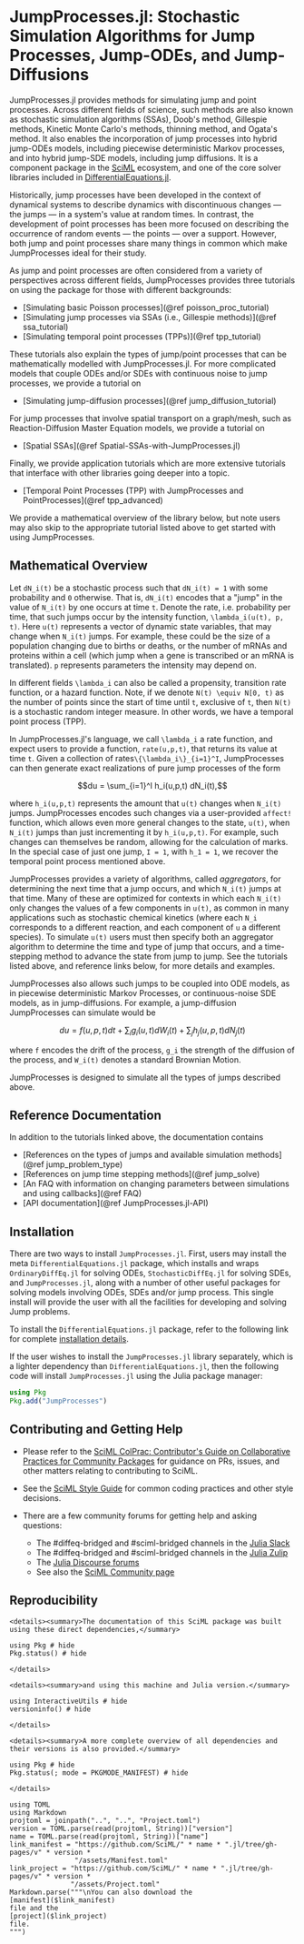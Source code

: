 # JumpProcesses.jl: Stochastic Simulation Algorithms for Jump Processes, Jump-ODEs, and Jump-Diffusions

JumpProcesses.jl provides methods for simulating jump and point processes.
Across different fields of science, such methods are also known as stochastic
simulation algorithms (SSAs), Doob's method, Gillespie methods, Kinetic Monte
Carlo's methods, thinning method, and Ogata's method. It also enables the
incorporation of jump processes into hybrid jump-ODEs models, including
piecewise deterministic Markov processes, and into hybrid jump-SDE models,
including jump diffusions. It is a component package in the
[SciML](https://sciml.ai/) ecosystem, and one of the core solver libraries
included in
[DifferentialEquations.jl](https://docs.sciml.ai/DiffEqDocs/stable/).

Historically, jump processes have been developed in the context of dynamical
systems to describe dynamics with discontinuous changes — the jumps — in a system's
value at random times. In contrast, the development of point processes has been
more focused on describing the occurrence of random events — the points — over
a support. However, both jump and point processes share many things in common
which make JumpProcesses ideal for their study.

As jump and point processes are often considered from a variety of perspectives
across different fields, JumpProcesses provides three tutorials on using the
package for those with different backgrounds:

- [Simulating basic Poisson processes](@ref poisson_proc_tutorial)
- [Simulating jump processes via SSAs (i.e., Gillespie methods)](@ref ssa_tutorial)
- [Simulating temporal point processes (TPPs)](@ref tpp_tutorial)

These tutorials also explain the types of jump/point processes that can be
mathematically modelled with JumpProcesses.jl. For more complicated models that
couple ODEs and/or SDEs with continuous noise to jump processes, we provide a
tutorial on

- [Simulating jump-diffusion processes](@ref jump_diffusion_tutorial)

For jump processes that involve spatial transport on a graph/mesh, such
as Reaction-Diffusion Master Equation models, we provide a tutorial on

- [Spatial SSAs](@ref Spatial-SSAs-with-JumpProcesses.jl)

Finally, we provide application tutorials which are more extensive tutorials that
interface with other libraries going deeper into a topic.

- [Temporal Point Processes (TPP) with JumpProcesses and PointProcesses](@ref tpp_advanced)

We provide a mathematical overview of the library below, but note users may also
skip to the appropriate tutorial listed above to get started with using
JumpProcesses.

## Mathematical Overview

Let ``dN_i(t)`` be a stochastic process such that ``dN_i(t) = 1`` with some
probability and ``0`` otherwise. That is, ``dN_i(t)`` encodes that a "jump" in
the value of ``N_i(t)`` by one occurs at time ``t``. Denote the rate, i.e.
probability per time, that such jumps occur by the intensity function,
``\lambda_i(u(t), p, t)``. Here ``u(t)`` represents a vector of dynamic state
variables, that may change when ``N_i(t)`` jumps. For example, these could be
the size of a population changing due to births or deaths, or the number of
mRNAs and proteins within a cell (which jump when a gene is transcribed or an
mRNA is translated). ``p`` represents parameters the intensity may depend on.

In different fields ``\lambda_i`` can also be called a propensity, transition
rate function, or a hazard function. Note, if we denote ``N(t) \equiv N[0, t)``
as the number of points since the start of time until ``t``, exclusive of ``t``,
then ``N(t)`` is a stochastic random integer measure. In other words, we have a
temporal point process (TPP).

In JumpProcesses.jl's language, we call ``\lambda_i`` a rate function, and
expect users to provide a function, `rate(u,p,t)`, that returns its value at
time `t`. Given a collection of rates``\{\lambda_i\}_{i=1}^I``, JumpProcesses
can then generate exact realizations of pure jump processes of the form

```math
du = \sum_{i=1}^I h_i(u,p,t) dN_i(t),
```
where ``h_i(u,p,t)`` represents the amount that ``u(t)`` changes when ``N_i(t)``
jumps. JumpProcesses encodes such changes via a user-provided `affect!`
function, which allows even more general changes to the state, ``u(t)``, when
``N_i(t)`` jumps than just incrementing it by ``h_i(u,p,t)``. For example, such
changes can themselves be random, allowing for the calculation of marks. In the
special case of just one jump, ``I = 1``, with ``h_1 = 1``, we recover the
temporal point process mentioned above.

JumpProcesses provides a variety of algorithms, called *aggregators*, for
determining the next time that a jump occurs, and which ``N_i(t)`` jumps at that
time. Many of these are optimized for contexts in which each ``N_i(t)`` only
changes the values of a few components in ``u(t)``, as common in many
applications such as stochastic chemical kinetics (where each ``N_i``
corresponds to a different reaction, and each component of ``u`` a different
species). To simulate ``u(t)`` users must then specify both an aggregator
algorithm to determine the time and type of jump that occurs, and a
time-stepping method to advance the state from jump to jump. See the tutorials
listed above, and reference links below, for more details and examples.

JumpProcesses also allows such jumps to be coupled into ODE models, as in
piecewise deterministic Markov Processes, or continuous-noise SDE models, as in
jump-diffusions. For example, a jump-diffusion JumpProcesses can
simulate would be

```math
du = f(u,p,t)dt + \sum_{i}g_i(u,t)dW_i(t) + \sum_{j}h_j(u,p,t)dN_j(t)
```

where ``f`` encodes the drift of the process, ``g_i`` the strength of the
diffusion of the process, and ``W_i(t)`` denotes a standard Brownian Motion.

JumpProcesses is designed to simulate all the types of jumps described above.

## Reference Documentation

In addition to the tutorials linked above, the documentation contains

  - [References on the types of jumps and available simulation methods](@ref jump_problem_type)
  - [References on jump time stepping methods](@ref jump_solve)
  - [An FAQ with information on changing parameters between simulations and using callbacks](@ref FAQ)
  - [API documentation](@ref JumpProcesses.jl-API)

## Installation

There are two ways to install `JumpProcesses.jl`. First, users may install the meta
`DifferentialEquations.jl` package, which installs and wraps `OrdinaryDiffEq.jl`
for solving ODEs, `StochasticDiffEq.jl` for solving SDEs, and `JumpProcesses.jl`,
along with a number of other useful packages for solving models involving ODEs,
SDEs and/or jump process. This single install will provide the user with all
the facilities for developing and solving Jump problems.

To install the `DifferentialEquations.jl` package, refer to the following link
for complete [installation
details](https://docs.sciml.ai/DiffEqDocs/stable).

If the user wishes to install the `JumpProcesses.jl` library separately, which is a
lighter dependency than `DifferentialEquations.jl`, then the following code will
install `JumpProcesses.jl` using the Julia package manager:

```julia
using Pkg
Pkg.add("JumpProcesses")
```

## Contributing and Getting Help

  - Please refer to the
    [SciML ColPrac: Contributor's Guide on Collaborative Practices for Community Packages](https://github.com/SciML/ColPrac/blob/master/README.md)
    for guidance on PRs, issues, and other matters relating to contributing to SciML.

  - See the [SciML Style Guide](https://github.com/SciML/SciMLStyle) for common coding practices and other style decisions.
  - There are a few community forums for getting help and asking questions:

      + The #diffeq-bridged and #sciml-bridged channels in the
        [Julia Slack](https://julialang.org/slack/)
      + The #diffeq-bridged and #sciml-bridged channels in the
        [Julia Zulip](https://julialang.zulipchat.com/#narrow/stream/279055-sciml-bridged)
      + The [Julia Discourse forums](https://discourse.julialang.org)
      + See also the [SciML Community page](https://sciml.ai/community/)

## Reproducibility

```@raw html
<details><summary>The documentation of this SciML package was built using these direct dependencies,</summary>
```

```@example
using Pkg # hide
Pkg.status() # hide
```

```@raw html
</details>
```

```@raw html
<details><summary>and using this machine and Julia version.</summary>
```

```@example
using InteractiveUtils # hide
versioninfo() # hide
```

```@raw html
</details>
```

```@raw html
<details><summary>A more complete overview of all dependencies and their versions is also provided.</summary>
```

```@example
using Pkg # hide
Pkg.status(; mode = PKGMODE_MANIFEST) # hide
```

```@raw html
</details>
```

```@eval
using TOML
using Markdown
projtoml = joinpath("..", "..", "Project.toml")
version = TOML.parse(read(projtoml, String))["version"]
name = TOML.parse(read(projtoml, String))["name"]
link_manifest = "https://github.com/SciML/" * name * ".jl/tree/gh-pages/v" * version *
                "/assets/Manifest.toml"
link_project = "https://github.com/SciML/" * name * ".jl/tree/gh-pages/v" * version *
               "/assets/Project.toml"
Markdown.parse("""\nYou can also download the
[manifest]($link_manifest)
file and the
[project]($link_project)
file.
""")
```
